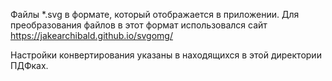 Файлы *.svg в формате, который отображается в приложении.
Для преобразования файлов в этот формат использовался сайт https://jakearchibald.github.io/svgomg/

Настройки конвертирования указаны в находящихся в этой директории ПДФках.